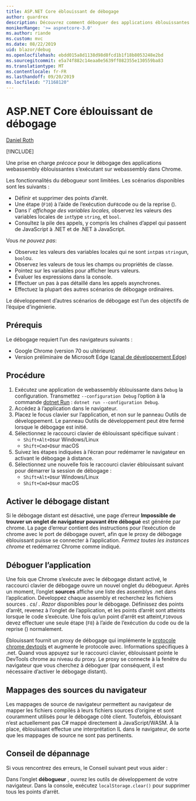 ```yaml
---
title: ASP.NET Core éblouissant de débogage
author: guardrex
description: Découvrez comment déboguer des applications éblouissantes.
monikerRange: '>= aspnetcore-3.0'
ms.author: riande
ms.custom: mvc
ms.date: 08/22/2019
uid: blazor/debug
ms.openlocfilehash: ebdd015a8d1138d98d8fcd1b1f18b8053248e2bd
ms.sourcegitcommit: e5a74f882c14eaa0e5639ff082355e130559ba83
ms.translationtype: MT
ms.contentlocale: fr-FR
ms.lasthandoff: 09/20/2019
ms.locfileid: "71168120"
---
```

# <a name="debug-aspnet-core-blazor"></a>ASP.NET Core éblouissant de débogage

[Daniel Roth](https://github.com/danroth27)

[!INCLUDE[](~/includes/blazorwasm-preview-notice.md)]

Une prise en charge *précoce* pour le débogage des applications webassembly éblouissantes s’exécutant sur webassembly dans Chrome.

Les fonctionnalités du débogueur sont limitées. Les scénarios disponibles sont les suivants :

* Définir et supprimer des points d’arrêt.
* Une étape (`F10`) à l’aide de l’exécution du`F8`code ou de la reprise ().
* Dans l' *affichage des variables locales,* observez les valeurs des variables locales de `int`type `string`, et `bool`.
* Consultez la pile des appels, y compris les chaînes d’appel qui passent de JavaScript à .NET et de .NET à JavaScript.

Vous *ne pouvez pas*:

* Observez les valeurs des variables locales qui ne sont `int`pas `string`un, `bool`ou.
* Observez les valeurs de tous les champs ou propriétés de classe.
* Pointez sur les variables pour afficher leurs valeurs.
* Évaluer les expressions dans la console.
* Effectuer un pas à pas détaillé dans les appels asynchrones.
* Effectuez la plupart des autres scénarios de débogage ordinaires.

Le développement d’autres scénarios de débogage est l’un des objectifs de l’équipe d’ingénierie.

## <a name="prerequisites"></a>Prérequis

Le débogage requiert l’un des navigateurs suivants :

* Google Chrome (version 70 ou ultérieure)
* Version préliminaire de Microsoft Edge ([canal de développement Edge](https://www.microsoftedgeinsider.com))

## <a name="procedure"></a>Procédure

1. Exécutez une application de webassembly éblouissante dans `Debug` la configuration. Transmettez `--configuration Debug` l’option à la commande [dotnet Run](/dotnet/core/tools/dotnet-run) : `dotnet run --configuration Debug`.
1. Accédez à l’application dans le navigateur.
1. Placez le focus clavier sur l’application, et non sur le panneau Outils de développement. Le panneau Outils de développement peut être fermé lorsque le débogage est initié.
1. Sélectionnez le raccourci clavier de éblouissant spécifique suivant :
   * `Shift+Alt+D`sur Windows/Linux
   * `Shift+Cmd+D`sur macOS
1. Suivez les étapes indiquées à l’écran pour redémarrer le navigateur en activant le débogage à distance.
1. Sélectionnez une nouvelle fois le raccourci clavier éblouissant suivant pour démarrer la session de débogage :
   * `Shift+Alt+D`sur Windows/Linux
   * `Shift+Cmd+D`sur macOS

## <a name="enable-remote-debugging"></a>Activer le débogage distant

Si le débogage distant est désactivé, une page d’erreur **Impossible de trouver un onglet de navigateur pouvant être débogué** est générée par chrome. La page d’erreur contient des instructions pour l’exécution de chrome avec le port de débogage ouvert, afin que le proxy de débogage éblouissant puisse se connecter à l’application. *Fermez toutes les instances chrome* et redémarrez Chrome comme indiqué.

## <a name="debug-the-app"></a>Déboguer l’application

Une fois que Chrome s’exécute avec le débogage distant activé, le raccourci clavier de débogage ouvre un nouvel onglet du débogueur. Après un moment, l’onglet **sources** affiche une liste des assemblys .net dans l’application. Développez chaque assembly et recherchez les fichiers sources *. cs*/ *. Razor* disponibles pour le débogage. Définissez des points d’arrêt, revenez à l’onglet de l’application, et les points d’arrêt sont atteints lorsque le code s’exécute. Une fois qu’un point d’arrêt est atteint,`F10`vous devez effectuer une seule étape (`F8`) à l’aide de l’exécution du code ou de la reprise () normalement.

Éblouissant fournit un proxy de débogage qui implémente le [protocole chrome devtools](https://chromedevtools.github.io/devtools-protocol/) et augmente le protocole avec. Informations spécifiques à .net. Quand vous appuyez sur le raccourci clavier, éblouissant pointe le DevTools chrome au niveau du proxy. Le proxy se connecte à la fenêtre du navigateur que vous cherchez à déboguer (par conséquent, il est nécessaire d’activer le débogage distant).

## <a name="browser-source-maps"></a>Mappages des sources du navigateur

Les mappages de source de navigateur permettent au navigateur de mapper les fichiers compilés à leurs fichiers sources d’origine et sont couramment utilisés pour le débogage côté client. Toutefois, éblouissant n’est actuellement pas C# mappé directement à JavaScript/WASM. À la place, éblouissant effectue une interprétation IL dans le navigateur, de sorte que les mappages de source ne sont pas pertinents.

## <a name="troubleshooting-tip"></a>Conseil de dépannage

Si vous rencontrez des erreurs, le Conseil suivant peut vous aider :

Dans l’onglet **débogueur** , ouvrez les outils de développement de votre navigateur. Dans la console, exécutez `localStorage.clear()` pour supprimer tous les points d’arrêt.
